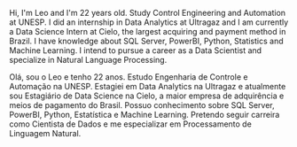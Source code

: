 Hi, I'm Leo and I'm 22 years old. Study Control Engineering and Automation at UNESP. I did an internship in Data Analytics at Ultragaz and I am currently a Data Science Intern at Cielo, the largest acquiring and payment method in Brazil. I have knowledge about SQL Server, PowerBI, Python, Statistics and Machine Learning. I intend to pursue a career as a Data Scientist and specialize in Natural Language Processing.

Olá, sou o Leo e tenho 22 anos. Estudo Engenharia de Controle e Automação na UNESP. Estagiei em Data Analytics na Ultragaz e atualmente sou Estagiário de Data Science na Cielo, a maior empresa de adquirência e meios de pagamento do Brasil. Possuo conhecimento sobre SQL Server, PowerBI, Python, Estatística e Machine Learning. Pretendo seguir carreira como Cientista de Dados e me especializar em Processamento de Linguagem Natural.
